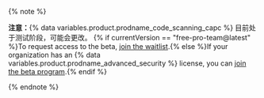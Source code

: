 {% note %}

**注意：**{% data variables.product.prodname_code_scanning_capc %} 目前处于测试阶段，可能会更改。 {% if currentVersion == "free-pro-team@latest" %}To request access to the beta, [join the waitlist](https://github.com/features/security/advanced-security/signup).{% else %}If your organization has an {% data variables.product.prodname_advanced_security %} license, you can [join the beta program](https://resources.github.com/beta-signup/).{% endif %}

{% endnote %}

